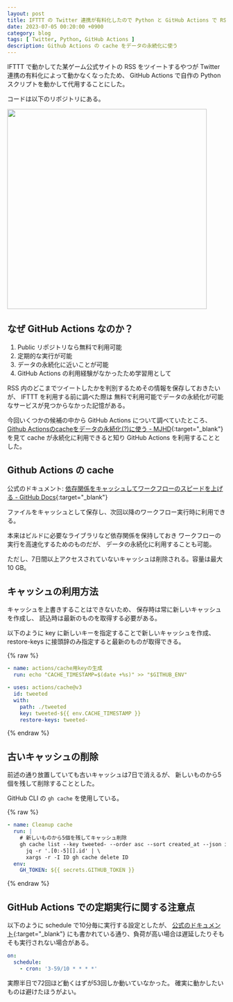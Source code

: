 ```yaml
---
layout: post
title: IFTTT の Twitter 連携が有料化したので Python と GitHub Actions で RSS をツイートする
date: 2023-07-05 00:20:00 +0900
category: blog
tags: [ Twitter, Python, GitHub Actions ]
description: Github Actions の cache をデータの永続化に使う
---
```


IFTTT で動かしてた某ゲーム公式サイトの RSS をツイートするやつが
Twitter 連携の有料化によって動かなくなったため、
GitHub Actions で自作の Python スクリプトを動かして代用することにした。

コードは以下のリポジトリにある。

<a href="https://github.com/saasan/feed2tweet" target="_blank"><img src="https://github-link-card.s3.ap-northeast-1.amazonaws.com/saasan/feed2tweet.png" width="460px"></a>

## なぜ GitHub Actions なのか？

1. Public リポジトリなら無料で利用可能
2. 定期的な実行が可能
3. データの永続化に近いことが可能
4. GitHub Actions の利用経験がなかったため学習用として

RSS 内のどこまでツイートしたかを判別するためその情報を保存しておきたいが、
IFTTT を利用する前に調べた際は
無料で利用可能でデータの永続化が可能なサービスが見つからなかった記憶がある。

今回いくつかの候補の中から GitHub Actions について調べていたところ、
[Github Actionsのcacheをデータの永続化(?)に使う - MJHD](https://mjhd.hatenablog.com/entry/2022/06/04/104711){:target="_blank"}
を見て cache が永続化に利用できると知り GitHub Actions を利用することとした。

## Github Actions の cache

公式のドキュメント: 
[依存関係をキャッシュしてワークフローのスピードを上げる - GitHub Docs](https://docs.github.com/ja/actions/using-workflows/caching-dependencies-to-speed-up-workflows){:target="_blank"}

ファイルをキャッシュとして保存し、次回以降のワークフロー実行時に利用できる。

本来はビルドに必要なライブラリなど依存関係を保持しておき
ワークフローの実行を高速化するためのものだが、
データの永続化に利用することも可能。

ただし、7日間以上アクセスされていないキャッシュは削除される。容量は最大10 GB。

## キャッシュの利用方法

キャッシュを上書きすることはできないため、
保存時は常に新しいキャッシュを作成し、
読込時は最新のものを取得する必要がある。

以下のように key に新しいキーを指定することで新しいキャッシュを作成、
restore-keys に接頭辞のみ指定すると最新のものが取得できる。

{% raw %}
```yaml
- name: actions/cache用keyの生成
  run: echo "CACHE_TIMESTAMP=$(date +%s)" >> "$GITHUB_ENV"

- uses: actions/cache@v3
  id: tweeted
  with:
    path: ./tweeted
    key: tweeted-${{ env.CACHE_TIMESTAMP }}
    restore-keys: tweeted-
```
{% endraw %}

## 古いキャッシュの削除

前述の通り放置していても古いキャッシュは7日で消えるが、
新しいものから5個を残して削除することとした。

GitHub CLI の `gh cache` を使用している。

{% raw %}
```yaml
- name: Cleanup cache
  run: |
    # 新しいものから5個を残してキャッシュ削除
    gh cache list --key tweeted- --order asc --sort created_at --json id | \
      jq -r '.[0:-5][].id' | \
      xargs -r -I ID gh cache delete ID
  env:
    GH_TOKEN: ${{ secrets.GITHUB_TOKEN }}
```
{% endraw %}

## GitHub Actions での定期実行に関する注意点

以下のように schedule で10分毎に実行する設定としたが、
[公式のドキュメント](https://docs.github.com/ja/actions/using-workflows/events-that-trigger-workflows#schedule){:target="_blank"}
にも書かれている通り、負荷が高い場合は遅延したりそもそも実行されない場合がある。

```yaml
on:
  schedule:
    - cron: '3-59/10 * * * *'
```

実際半日で72回ほど動くはずが53回しか動いていなかった。
確実に動かしたいものは避けたほうがよい。
